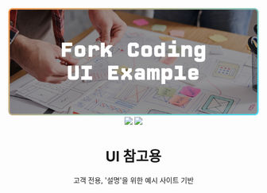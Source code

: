 <div align="center">
<img src="./assets/readme_thumbnail.png"/>
    <img src="https://img.shields.io/badge/NextJS-black?style=for-the-badge&logo=next.js&logoColor=white">
    <img src="https://img.shields.io/badge/react-%2320232a.svg?style=for-the-badge&logo=react&logoColor=%2361DAFB"/>
</div>

<div align="center">
    <h1 style="font-weight: bold;">UI 참고용</h1>
    <p>고객 전용, '설명'을 위한 예시 사이트 기반</p>
</div>
